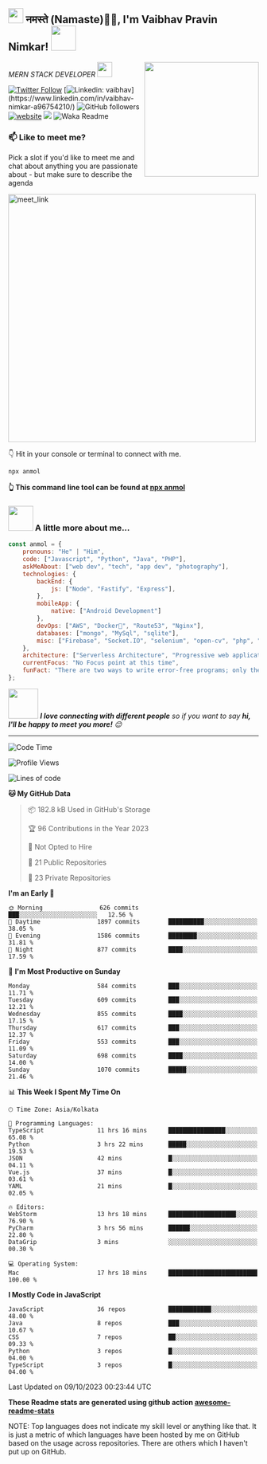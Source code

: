 <h2><img src="https://emojis.slackmojis.com/emojis/images/1531849430/4246/blob-sunglasses.gif?1531849430" width="30"/> नमस्ते (Namaste)🙏🏻, I'm Vaibhav Pravin Nimkar! <img src="https://media.giphy.com/media/12oufCB0MyZ1Go/giphy.gif" width="50"></h2>
<img align='right' src="https://media.giphy.com/media/M9gbBd9nbDrOTu1Mqx/giphy.gif" width="230">
<p><em>MERN STACK DEVELOPER <img src="https://media.giphy.com/media/WUlplcMpOCEmTGBtBW/giphy.gif" width="30"> 
</em></p>

[![Twitter Follow](https://img.shields.io/twitter/follow/misteranmol?label=Follow)](https://twitter.com/intent/follow?screen_name=misteranmol)
[![Linkedin: vaibhav]([https://img.shields.io/badge/-anmol-blue?style=flat-square&logo=Linkedin&logoColor=white&](https://img.shields.io/badge/LinkedIn-0077B5?style=for-the-badge&logo=linkedin&logoColor=white)link=https://www.linkedin.com/in/vaibhav-nimkar-a96754210/)](https://www.linkedin.com/in/vaibhav-nimkar-a96754210/)
![GitHub followers](https://img.shields.io/github/followers/anmol098?label=Follow&style=social)
[![website](https://img.shields.io/badge/Website-46a2f1.svg?&style=flat-square&logo=Google-Chrome&logoColor=white&link=https://anmolsingh.me/)](https://anmolsingh.me/)
![](https://visitor-badge.glitch.me/badge?page_id=anmol098.anmol098)
![Waka Readme](https://github.com/anmol098/anmol098/workflows/Waka%20Readme/badge.svg)

### 📫 Like to meet me?

Pick a slot if you'd like to meet me and chat about anything you are passionate about - but make sure to describe the agenda

<a href="https://calendly.com/vaibhavpravinnimkar/meet-with-vaibhav" target="_blank"><img width="498" alt="meet_link" src="https://user-images.githubusercontent.com/15426564/144297439-f530f383-e73e-41e0-9914-a9b7d3f432e5.png"></a>

👇 Hit in your console or terminal to connect with me.

```bash
npx anmol
```
**👆 This command line tool can be found at [npx anmol](https://github.com/anmol098/npx_card)**

### <img src="https://media.giphy.com/media/VgCDAzcKvsR6OM0uWg/giphy.gif" width="50"> A little more about me...  

```javascript
const anmol = {
    pronouns: "He" | "Him",
    code: ["Javascript", "Python", "Java", "PHP"],
    askMeAbout: ["web dev", "tech", "app dev", "photography"],
    technologies: {
        backEnd: {
            js: ["Node", "Fastify", "Express"],
        },
        mobileApp: {
            native: ["Android Development"]
        },
        devOps: ["AWS", "Docker🐳", "Route53", "Nginx"],
        databases: ["mongo", "MySql", "sqlite"],
        misc: ["Firebase", "Socket.IO", "selenium", "open-cv", "php", "SuiteApp"]
    },
    architecture: ["Serverless Architecture", "Progressive web applications", "Single page applications"],
    currentFocus: "No Focus point at this time",
    funFact: "There are two ways to write error-free programs; only the third one works"
};
```

<img src="https://media.giphy.com/media/LnQjpWaON8nhr21vNW/giphy.gif" width="60"> <em><b>I love connecting with different people</b> so if you want to say <b>hi, I'll be happy to meet you more!</b> 😊</em>

---
<!--START_SECTION:waka-->
![Code Time](http://img.shields.io/badge/Code%20Time-2%2C353%20hrs%203%20mins-blue)

![Profile Views](http://img.shields.io/badge/Profile%20Views-1465-blue)

![Lines of code](https://img.shields.io/badge/From%20Hello%20World%20I%27ve%20Written-4.8%20million%20lines%20of%20code-blue)

**🐱 My GitHub Data** 

> 📦 182.8 kB Used in GitHub's Storage 
 > 
> 🏆 96 Contributions in the Year 2023
 > 
> 🚫 Not Opted to Hire
 > 
> 📜 21 Public Repositories 
 > 
> 🔑 23 Private Repositories 
 > 
**I'm an Early 🐤** 

```text
🌞 Morning                626 commits         ███░░░░░░░░░░░░░░░░░░░░░░   12.56 % 
🌆 Daytime                1897 commits        ██████████░░░░░░░░░░░░░░░   38.05 % 
🌃 Evening                1586 commits        ████████░░░░░░░░░░░░░░░░░   31.81 % 
🌙 Night                  877 commits         ████░░░░░░░░░░░░░░░░░░░░░   17.59 % 
```
📅 **I'm Most Productive on Sunday** 

```text
Monday                   584 commits         ███░░░░░░░░░░░░░░░░░░░░░░   11.71 % 
Tuesday                  609 commits         ███░░░░░░░░░░░░░░░░░░░░░░   12.21 % 
Wednesday                855 commits         ████░░░░░░░░░░░░░░░░░░░░░   17.15 % 
Thursday                 617 commits         ███░░░░░░░░░░░░░░░░░░░░░░   12.37 % 
Friday                   553 commits         ███░░░░░░░░░░░░░░░░░░░░░░   11.09 % 
Saturday                 698 commits         ████░░░░░░░░░░░░░░░░░░░░░   14.00 % 
Sunday                   1070 commits        █████░░░░░░░░░░░░░░░░░░░░   21.46 % 
```


📊 **This Week I Spent My Time On** 

```text
🕑︎ Time Zone: Asia/Kolkata

💬 Programming Languages: 
TypeScript               11 hrs 16 mins      ████████████████░░░░░░░░░   65.08 % 
Python                   3 hrs 22 mins       █████░░░░░░░░░░░░░░░░░░░░   19.53 % 
JSON                     42 mins             █░░░░░░░░░░░░░░░░░░░░░░░░   04.11 % 
Vue.js                   37 mins             █░░░░░░░░░░░░░░░░░░░░░░░░   03.61 % 
YAML                     21 mins             █░░░░░░░░░░░░░░░░░░░░░░░░   02.05 % 

🔥 Editors: 
WebStorm                 13 hrs 18 mins      ███████████████████░░░░░░   76.90 % 
PyCharm                  3 hrs 56 mins       ██████░░░░░░░░░░░░░░░░░░░   22.80 % 
DataGrip                 3 mins              ░░░░░░░░░░░░░░░░░░░░░░░░░   00.30 % 

💻 Operating System: 
Mac                      17 hrs 18 mins      █████████████████████████   100.00 % 
```

**I Mostly Code in JavaScript** 

```text
JavaScript               36 repos            ████████████░░░░░░░░░░░░░   48.00 % 
Java                     8 repos             ███░░░░░░░░░░░░░░░░░░░░░░   10.67 % 
CSS                      7 repos             ██░░░░░░░░░░░░░░░░░░░░░░░   09.33 % 
Python                   3 repos             █░░░░░░░░░░░░░░░░░░░░░░░░   04.00 % 
TypeScript               3 repos             █░░░░░░░░░░░░░░░░░░░░░░░░   04.00 % 
```




 Last Updated on 09/10/2023 00:23:44 UTC
<!--END_SECTION:waka-->

**These Readme stats are generated using github action [awesome-readme-stats](https://github.com/anmol098/waka-readme-stats)**

NOTE: Top languages does not indicate my skill level or anything like that. It is just a metric of which languages have been hosted by me on GitHub based on the usage across repositories. There are others which I haven't put up on GitHub.
